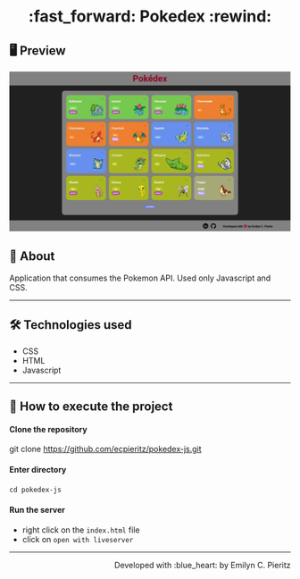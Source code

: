 <h1 align = "center"> :fast_forward: Pokedex :rewind: </h1>

## 🖥 Preview
<p align = "center">
  <img src = "https://raw.githubusercontent.com/ecpieritz/pokedex-js/efacaa2d103398f024d72ca4c0554636e539872e/assets/img/print.jpg" width = "702" height = "auto">
</p>

## 📖 About
<p>Application that consumes the Pokemon API. Used only Javascript and CSS.</p>

---

## 🛠 Technologies used
- CSS
- HTML
- Javascript

---


## 🚀 How to execute the project
#### Clone the repository
git clone https://github.com/ecpieritz/pokedex-js.git

#### Enter directory
`cd pokedex-js`

#### Run the server
- right click on the `index.html` file
- click on `open with liveserver`

---
<p align = "right">Developed with :blue_heart: by Emilyn C. Pieritz</p>

